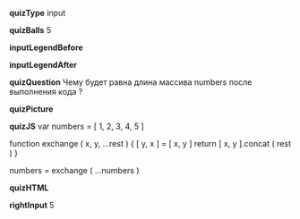 ____quizType____
input

____quizBalls____
5

____inputLegendBefore____


____inputLegendAfter____


____quizQuestion____
Чему будет равна длина массива numbers после выполнения кода ?

____quizPicture____


____quizJS____
var numbers = [ 1, 2, 3, 4, 5 ]

function exchange ( x, y, ...rest ) {
    [ y, x ] = [ x, y ]
    return [ x, y ].concat ( rest )
}

numbers = exchange ( ...numbers )

____quizHTML____


____rightInput____
5
